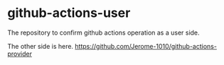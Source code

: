 # github-actions-user
The repository to confirm github actions operation as a user side.

The other side is here. https://github.com/Jerome-1010/github-actions-provider
